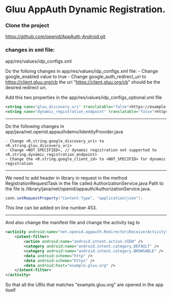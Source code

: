 # Gluu AppAuth Dynamic Registration.

### Clone the project
https://github.com/openid/AppAuth-Android.git

### changes in xml file: 
app/res/values/idp_configs.xml

Do the folloing changes in app/res/values/idp_configs.xml file:
	- Change google_enabled value to true
 	- Change google_auth_redirect_uri to https://client.gluu.org/cb
the uri "https://client.gluu.org/cb" should be the desired redirect uri.

Add this two properties in the app/res/values/idp_configs_optional.xml file
```xml
<string name="gluu_discovery_uri" translatable="false">https://example.gluu.org/.well-known/openid-configuration</string>
<string name="dynamic_registration_endpoint" translatable="false">https://example.gluu.org/oxauth/seam/resource/restv1/oxauth/register</string>
```

---

Do the following changes in app/java/net.openid.appauthdemo/IdentityProvider.java

    - Change <R.string.google_discovery_uri> to <R.string.gluu_discovery_uri>
    - Change <NOT_SPECIFIED>, // dynamic registration not supported to <R.string.dynamic_registration_endpoint>
    - Change the <R.string.google_client_id> to <NOT_SPECIFID> for dynamic registration

---

We need to add header in library in request in the method RegistrationRequestTask in the file called AuthorizationService.java
Path to the file is /library/java/net/openid/appauth/AuthorizationService.java.

```java
conn.setRequestProperty("Content-Type", "application/json");
```
This line can be added on line number 453.

---

And also change the manifest file and change the activity tag to

```xml
<activity android:name="net.openid.appauth.RedirectUriReceiverActivity">
    <intent-filter>
        <action android:name="android.intent.action.VIEW" />
        <category android:name="android.intent.category.DEFAULT" />
        <category android:name="android.intent.category.BROWSABLE" />
        <data android:scheme="http" />
        <data android:scheme="https" />
        <data android:host="example.gluu.org" />
    </intent-filter>
</activity>
```

So that all the URIs that matches "example.gluu.org" are opened in the app itself
